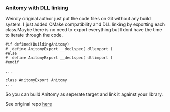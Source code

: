 ### Anitomy with DLL linking

Weirdly original author just put the code files on Git without any build system.
I just added CMake compatibility and DLL linking by exporting each class.Maybe there is no need to export everything but 
I dont have the time to iterate through the code.

```
#if defined(BuildingAnitomy)
#  define AnitomyExport __declspec( dllexport )
#else
#  define AnitomyExport __declspec( dllimport )
#endif

...

class AnitomyExport Anitomy
...
```

So you can build Anitomy as seperate target and link it against your library.

See original repo [here](https://github.com/erengy/anitomy)
